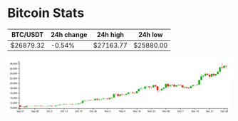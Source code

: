 # Bitcoin Stats

BTC/USDT|24h change|24h high|24h low|
|---|---|---|---|
|$26879.32|-0.54%|$27163.77|$25880.00|

<img src="./chart.svg">
